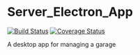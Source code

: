 # Server_Electron_App

[![Build Status](https://travis-ci.com/william000000/GMS_Server.svg?branch=develop)](https://travis-ci.com/william000000/GMS_Server)
[![Coverage Status](https://coveralls.io/repos/github/william000000/GMS_Server/badge.svg?branch=develop)](https://coveralls.io/github/william000000/GMS_Server?branch=develop)

A desktop app for managing a garage
